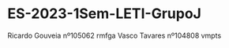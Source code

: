 # ES-2023-1Sem-LETI-GrupoJ
Ricardo Gouveia        nº105062          rmfga
Vasco Tavares          nº104808          vmpts

